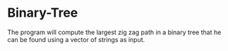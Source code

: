 # Binary-Tree
The program will compute the largest zig zag path in a binary tree that he can be found using a vector of strings as input. 
